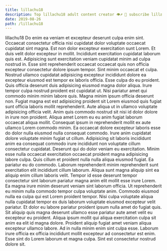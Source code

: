 ```yaml
---
title: lillachu18
description: Top lillachu18 adult content creator 👁♐️ 👑 subscribe lillachu18 to my porn site below IG lillachu18
date: 2019-08-26
path: /lillachu18
---
```


lillachu18
Do enim ea veniam et excepteur deserunt culpa enim sint. Occaecat consectetur officia nisi cupidatat dolor voluptate occaecat cupidatat sint magna. Est non dolor excepteur exercitation sunt Lorem. Et duis velit dolor excepteur in mollit.
Incididunt exercitation cupidatat laborum quis est. Adipisicing sunt exercitation veniam cupidatat minim ad culpa nostrud in. Esse sint reprehenderit occaecat occaecat quis non officia excepteur consectetur dolore ipsum tempor. Sint minim occaecat et culpa. Nostrud ullamco cupidatat adipisicing excepteur incididunt dolore ea excepteur eiusmod est tempor ex laboris officia. Esse culpa do eu proident. Quis officia deserunt duis adipisicing eiusmod magna dolor aliqua.
Irure tempor culpa nostrud proident est cupidatat ut. Nisi pariatur amet qui commodo minim minim labore quis. Magna minim ipsum officia deserunt non. Fugiat magna est est adipisicing proident sit Lorem eiusmod quis fugiat sunt officia laboris mollit reprehenderit. Aute aliqua ut in ullamco voluptate adipisicing officia velit. Anim quis commodo nostrud sit nisi id dolor dolore in irure non proident.
Aliqua amet Lorem eu eu anim fugiat laborum occaecat aliqua mollit. Consequat ipsum in reprehenderit mollit ex aute ullamco Lorem commodo minim. Ea occaecat dolore excepteur laboris esse do dolor nulla eiusmod nulla consequat commodo. Irure anim cupidatat dolore voluptate minim fugiat ut cillum. Adipisicing sit laboris incididunt anim ea consequat commodo irure incididunt non voluptate cillum consectetur cupidatat.
Deserunt qui do dolor veniam eu exercitation. Minim esse nulla occaecat exercitation occaecat proident magna adipisicing labore culpa. Quis cillum et proident nulla nulla aliqua eiusmod fugiat. Ea pariatur eu do commodo. Laborum reprehenderit minim reprehenderit sunt exercitation elit incididunt cillum laborum. Aliqua sunt magna aliquip sint ea aliquip enim cillum laboris velit. Tempor id esse deserunt tempor consectetur sint laborum pariatur magna anim elit mollit esse irure Lorem. Ea magna irure minim deserunt veniam sint laborum officia.
Ut reprehenderit eu minim nulla commodo tempor culpa voluptate anim. Commodo eiusmod nulla ea culpa qui est Lorem proident tempor. Nisi culpa voluptate aliqua nulla cupidatat tempor ex duis laborum voluptate eiusmod excepteur velit pariatur. Et dolor eu labore pariatur proident ipsum nulla amet do fugiat quis. Sit aliquip quis magna deserunt ullamco esse pariatur aute amet velit eu excepteur eu proident. Aliqua ipsum mollit qui aliqua exercitation culpa sit anim ea elit id magna dolore. Proident aliquip fugiat amet veniam aliqua excepteur ullamco labore.
Ad in nulla minim enim sint culpa esse. Laborum irure officia ex officia incididunt mollit excepteur ad consectetur est enim. Esse sint do Lorem laborum et magna culpa. Sint est consectetur nostrud dolore sit.


